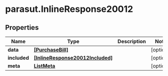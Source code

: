 # parasut.InlineResponse20012

## Properties
Name | Type | Description | Notes
------------ | ------------- | ------------- | -------------
**data** | [**[PurchaseBill]**](PurchaseBill.md) |  | [optional] 
**included** | [**[InlineResponse20012Included]**](InlineResponse20012Included.md) |  | [optional] 
**meta** | [**ListMeta**](ListMeta.md) |  | [optional] 


